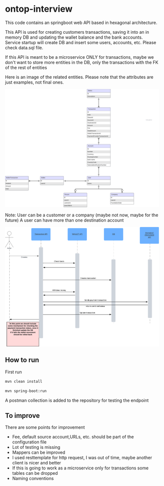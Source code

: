# ontop-interview


This code contains an springboot web API based in hexagonal architecture.

This API is used for creating customers transactions, saving it into an in memory DB and updating the wallet balance and the bank accounts.
Service startup will create DB and insert some users, accounts, etc. Please check data.sql file.

If this API is meant to be a microservice ONLY for transactions, maybe we don't want to store more entities in the DB, only the transactions with the FK of the rest of entities

Here is an image of the related entities.
Please note that the attributes are just examples, not final ones.

![der-diagram.png](der-diagram.png)

Note:
User can be a customer or a company (maybe not now, maybe for the future)
A user can have more than one destination account

![sequence-diagram.png](sequence-diagram.png)


## How to run

First run
```bash 
mvn clean install
```

```bash 
mvn spring-boot:run 
```

A postman collection is added to the repository for testing the endpoint


## To improve

There are some points for improvement

* Fee, default source account,URLs, etc. should be part of the configuration file
* Lot of testing is missing
* Mappers can be improved
* I used resttemplate for http request, I was out of time, maybe another client is nicer and better
* If this is going to work as a microservice only for transactions some tables can be dropped
* Naming conventions 
